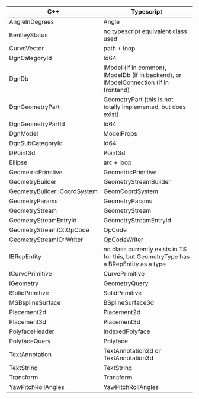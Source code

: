 | C++                           | Typescript                                                                                          |
|-------------------------------|-----------------------------------------------------------------------------------------------------|
| AngleInDegrees                | Angle                                                                                               |
| BentleyStatus                 | no typescript equivalent class used                                                                 |
| CurveVector                   | path + loop                                                                                         |
| DgnCategoryId                 | Id64                                                                                                |
| DgnDb                         | IModel (if in common), IModelDb (if in backend), or IModelConnection (if in frontend)               |
| DgnGeometryPart               | GeometryPart (this is not totally implemented, but does exist)                                      |
| DgnGeometryPartId             | Id64                                                                                                |
| DgnModel                      | ModelProps                                                                                          |
| DgnSubCategoryId              | Id64                                                                                                |
| DPoint3d                      | Point3d                                                                                             |
| Ellipse                       | arc + loop                                                                                          |
| GeometricPrimitive            | GeometricPrimitive                                                                                  |
| GeometryBuilder               | GeometryStreamBuilder                                                                               |
| GeometryBuilder::CoordSystem  | GeomCoordSystem                                                                                     |
| GeometryParams                | GeometryParams                                                                                      |
| GeometryStream                | GeometryStream                                                                                      |
| GeometryStreamEntryId         | GeometryStreamEntryId                                                                               |
| GeometryStreamIO::OpCode      | OpCode                                                                                              |
| GeometryStreamIO::Writer      | OpCodeWriter                                                                                        |
| IBRepEntity                   | no class currently exists in TS for this, but GeometryType has a BRepEntity as a type               |
| ICurvePrimitive               | CurvePrimitive                                                                                      |
| IGeometry                     | GeometryQuery                                                                                       |
| ISolidPrimitive               | SolidPrimitive                                                                                      |
| MSBsplineSurface              | BSplineSurface3d                                                                                    |
| Placement2d                   | Placement2d                                                                                         |
| Placement3d                   | Placement3d                                                                                         |
| PolyfaceHeader                | IndexedPolyface                                                                                     |
| PolyfaceQuery                 | Polyface                                                                                            |
| TextAnnotation                | TextAnnotation2d or TextAnnotation3d                                                                |
| TextString                    | TextString                                                                                          |
| Transform                     | Transform                                                                                           |
| YawPitchRollAngles            | YawPitchRollAngles                                                                                  |
